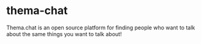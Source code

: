 # thema-chat
Thema.chat is an open source platform for finding people who want to talk about the same things you want to talk about!
